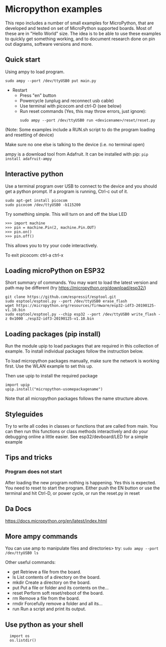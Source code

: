 # Micropython examples

This repo includes a number of small examples
for MicroPython, that are developed and tested
on set of MicroPython supported boards. Most of
these are in "Hello World" size. The idea is
to be able to use these examples to quickly get
something working, and to document research done
on pin out diagrams, software versions and more.


## Quick start
Using ampy to load program.
```
sudo ampy --port /dev/ttyUSB0 put main.py
```
* Restart
  * Press "en" button
  * Powercycle (unplug and reconnect usb cable)
  * Use terminal with picocom and ctrl-D (see below)
  * Run reset commands (Yes, this may throw errors, just ignore):
    ```
    sudo ampy --port /dev/ttyUSB0 run <devicename>/reset/reset.py
    ```

(Note: Some examples include a RUN.sh script to do the program loading and resetting of device)

Make sure no one else is talking to the device (i.e. no terminal open)

ampy is a download tool from Adafruit. It can be installed with pip:
`pip install adafruit-ampy`

## Interactive python

Use a terminal program over USB to connect to the device and you should get a
python prompt. If a program is running, Ctrl-c out of it.
```
sudo apt-get install picocom
sudo picocom /dev/ttyUSB0 -b115200
```
Try something simple. This will turn on and off the blue LED
```
>>> import machine
>>> pin = machine.Pin(2, machine.Pin.OUT)
>>> pin.on()
>>> pin.off()
```
This allows you to try your code interactively.

To exit picocom: ctrl-a ctrl-x


## Loading microPython on ESP32
Short summary of commands. You may want to load the latest version and path may be different
(try https://micropython.org/download/esp32/)
```
git clone https://github.com/espressif/esptool.git
sudo esptool/esptool.py --port /dev/ttyUSB0 erase_flash
wget https://micropython.org/resources/firmware/esp32-idf3-20190125-v1.10.bin
sudo esptool/esptool.py --chip esp32 --port /dev/ttyUSB0 write_flash -z 0x1000 ./esp32-idf3-20190125-v1.10.bin
```
## Loading packages (pip install)
Run the module upip to load packages that are required in this collection of example. To install individual packages
follow the instruction below.

To load micropython packages manually, make sure the network is working first. Use the WLAN example to set this up.

Then use upip to install the required package
```
import upip
upip.install("micropython-usomepackagename")
```
Note that all micropython packages follows the name structure above.


## Styleguides
Try to write all codes in classes or functions that are called from main. You can then
run this functions or class methods interactively and do your debugging online a little easier.
See esp32/devboard/LED for a simple example

## Tips and tricks
### Program does not start
After loading the new program nothing is happening. Yes this is expected. You need
to reset to start the program. Either push the EN button or use the terminal
and hit Ctrl-D, or power cycle, or run the reset.py in reset

## Da Docs
https://docs.micropython.org/en/latest/index.html

## More ampy commands
You can use amp to manipulate files and directories> try:
`sudo ampy --port /dev/ttyUSB0 ls`

Other useful commands:
* get    Retrieve a file from the board.
* ls     List contents of a directory on the board.
* mkdir  Create a directory on the board.
* put    Put a file or folder and its contents on the...
* reset  Perform soft reset/reboot of the board.
* rm     Remove a file from the board.
* rmdir  Forcefully remove a folder and all its...
* run    Run a script and print its output.

## Use python as your shell
```
  import os
  os.listdir()
```
